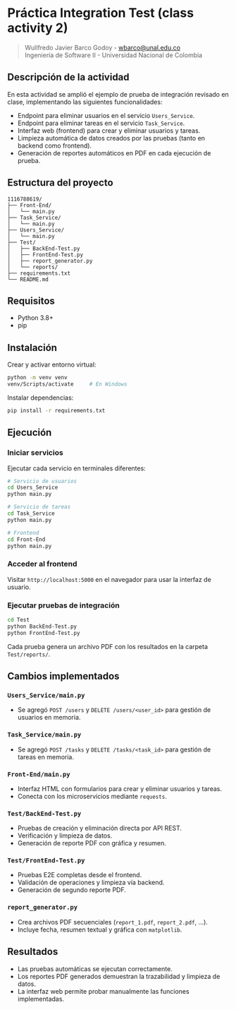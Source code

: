 
# Práctica Integration Test (class activity 2)

> Wullfredo Javier Barco Godoy - wbarco@unal.edu.co  
> Ingeniería de Software II - Universidad Nacional de Colombia

## Descripción de la actividad

En esta actividad se amplió el ejemplo de prueba de integración revisado en clase, implementando las siguientes funcionalidades:

- Endpoint para eliminar usuarios en el servicio `Users_Service`.
- Endpoint para eliminar tareas en el servicio `Task_Service`.
- Interfaz web (frontend) para crear y eliminar usuarios y tareas.
- Limpieza automática de datos creados por las pruebas (tanto en backend como frontend).
- Generación de reportes automáticos en PDF en cada ejecución de prueba.

## Estructura del proyecto

```
1116788619/
├── Front-End/
│   └── main.py
├── Task_Service/
│   └── main.py
├── Users_Service/
│   └── main.py
├── Test/
│   ├── BackEnd-Test.py
│   ├── FrontEnd-Test.py
│   ├── report_generator.py
│   └── reports/
├── requirements.txt
└── README.md
```

## Requisitos

- Python 3.8+
- pip

## Instalación

Crear y activar entorno virtual:

```bash
python -m venv venv
venv/Scripts/activate     # En Windows
```

Instalar dependencias:

```bash
pip install -r requirements.txt
```

## Ejecución

### Iniciar servicios

Ejecutar cada servicio en terminales diferentes:

```bash
# Servicio de usuarios
cd Users_Service
python main.py
```

```bash
# Servicio de tareas
cd Task_Service
python main.py
```

```bash
# Frontend
cd Front-End
python main.py
```

### Acceder al frontend

Visitar `http://localhost:5000` en el navegador para usar la interfaz de usuario.

### Ejecutar pruebas de integración

```bash
cd Test
python BackEnd-Test.py
python FrontEnd-Test.py
```

Cada prueba genera un archivo PDF con los resultados en la carpeta `Test/reports/`.

## Cambios implementados

### `Users_Service/main.py`

- Se agregó `POST /users` y `DELETE /users/<user_id>` para gestión de usuarios en memoria.

### `Task_Service/main.py`

- Se agregó `POST /tasks` y `DELETE /tasks/<task_id>` para gestión de tareas en memoria.

### `Front-End/main.py`

- Interfaz HTML con formularios para crear y eliminar usuarios y tareas.
- Conecta con los microservicios mediante `requests`.

### `Test/BackEnd-Test.py`

- Pruebas de creación y eliminación directa por API REST.
- Verificación y limpieza de datos.
- Generación de reporte PDF con gráfica y resumen.

### `Test/FrontEnd-Test.py`

- Pruebas E2E completas desde el frontend.
- Validación de operaciones y limpieza vía backend.
- Generación de segundo reporte PDF.

### `report_generator.py`

- Crea archivos PDF secuenciales (`report_1.pdf`, `report_2.pdf`, ...).
- Incluye fecha, resumen textual y gráfica con `matplotlib`.

## Resultados

- Las pruebas automáticas se ejecutan correctamente.
- Los reportes PDF generados demuestran la trazabilidad y limpieza de datos.
- La interfaz web permite probar manualmente las funciones implementadas.
